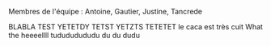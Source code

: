 Membres de l'équipe : Antoine, Gautier, Justine, Tancrede

BLABLA
TEST
YETETDY
TETST
YETZTS
TETETET
le caca est très cuit
What the heeeellll tudududududu du du dudu

